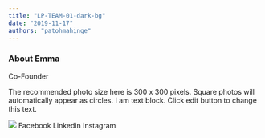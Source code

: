 ```yaml
---
title: "LP-TEAM-01-dark-bg"
date: "2019-11-17"
authors: "patohmahinge"
---
```


### About Emma

Co-Founder

The recommended photo size here is 300 x 300 pixels. Square photos will automatically appear as circles. I am text block. Click edit button to change this text.

![](images/placeholder-300x300.jpg) Facebook Linkedin Instagram
